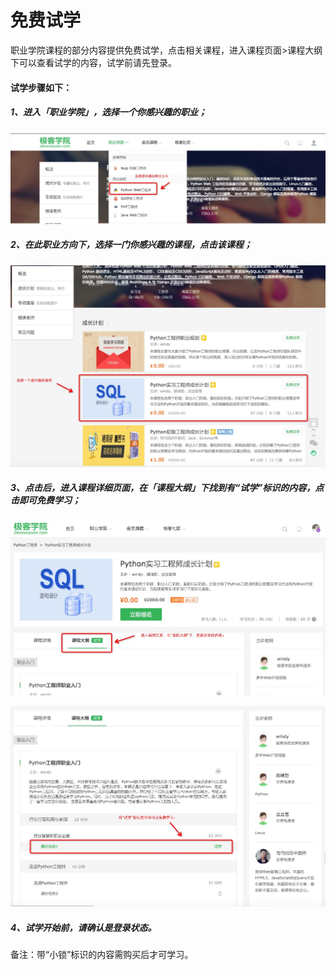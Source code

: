 # 免费试学

职业学院课程的部分内容提供免费试学，点击相关课程，进入课程页面>课程大纲下可以查看试学的内容，试学前请先登录。

#### 试学步骤如下：

##### 1、进入「职业学院」，选择一个你感兴趣的职业；

![](/images/1000.png)  


##### 2、在此职业方向下，选择一门你感兴趣的课程，点击该课程；

![](/images/1002.png)

##### 3、点击后，进入课程详细页面，在「课程大纲」下找到有“试学”标识的内容，点击即可免费学习；

![](/images/1001.png)

![](/images/1003.png)

##### 4、试学开始前，请确认是登录状态。


备注：带“小锁”标识的内容需购买后才可学习。
